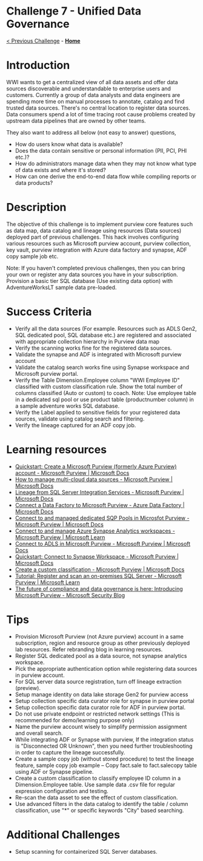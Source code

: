 # Challenge 7 - Unified Data Governance

[< Previous Challenge](./Challenge-06.md) - **[Home](../README.md)**

# Introduction

WWI wants to get a centralized view of all data assets and offer data sources discoverable and understandable to enterprise users and customers. Currently a group of data analysts and data engineers are spending more time on manual processes to annotate, catalog and find trusted data sources. There's no central location to register data sources. Data consumers spend a lot of time tracing root cause problems created by upstream data pipelines that are owned by other teams.

They also want to address all below (not easy to answer) questions,

- How do users know what data is available?
- Does the data contain sensitive or personal information (PII, PCI, PHI etc.)?
- How do administrators manage data when they may not know what type of data exists and where it's stored?
- How can one derive the end-to-end data flow while compiling reports or data products?

# Description

The objective of this challenge is to implement purview core features such as data map, data catalog and lineage using resources (Data sources) deployed part of previous challenges. This hack involves configuring various resources such as Microsoft purview account, purview collection, key vault, purview integration with Azure data factory and synapse, ADF copy sample job etc.

Note: If you haven't completed previous challenges, then you can bring your own or register any data sources you have in your subscription. Provision a basic tier SQL database (Use existing data option) with AdventureWorksLT sample data pre-loaded.

# Success Criteria

- Verify all the data sources (For example. Resources such as ADLS Gen2, SQL dedicated pool, SQL database etc.) are registered and associated with appropriate collection hierarchy in Purview data map
- Verify the scanning works fine for the registered data sources.
- Validate the synapse and ADF is integrated with Microsoft purview account
- Validate the catalog search works fine using Synapse workspace and Microsoft purview portal.
- Verify the Table Dimension.Employee column "WWI Employee ID" classified with custom classification rule. Show the total number of columns classified (Auto or custom) to coach. Note: Use employee table in a dedicated sql pool or use product table (productnumber column) in a sample adventure works SQL database.
- Verify the Label applied to sensitive fields for your registered data sources, validate using catalog search and filtering.
- Verify the lineage captured for an ADF copy job.

# Learning resources

- [Quickstart: Create a Microsoft Purview (formerly Azure Purview) account - Microsoft Purview | Microsoft Docs](https://docs.microsoft.com/en-us/azure/purview/create-catalog-portal)
- [How to manage multi-cloud data sources - Microsoft Purview | Microsoft Docs](https://docs.microsoft.com/en-us/azure/purview/manage-data-sources)
- [Lineage from SQL Server Integration Services - Microsoft Purview | Microsoft Docs](https://docs.microsoft.com/en-us/azure/purview/how-to-lineage-sql-server-integration-services)
- [Connect a Data Factory to Microsoft Purview - Azure Data Factory | Microsoft Docs](https://docs.microsoft.com/en-us/azure/data-factory/connect-data-factory-to-azure-purview)
- [Connect to and managed dedicated SQP Pools in Microsfot Purview - Microsoft Purview | Microsoft Docs](https://docs.microsoft.com/en-us/azure/purview/register-scan-azure-synapse-analytics)
- [Connect to and manage Azure Synapse Analytics workspaces - Microsoft Purview | Microsoft Learn](https://learn.microsoft.com/en-us/azure/purview/register-scan-synapse-workspace?tabs=MI)
- [Connect to ADLS in Microsoft Purview - Microsoft Purview | Microsoft Docs](https://docs.microsoft.com/en-us/azure/purview/register-scan-adls-gen2?tabs=MI)
- [Quickstart: Connect to Synapse Workspace - Microsoft Purview | Microsoft Docs](https://docs.microsoft.com/en-us/azure/synapse-analytics/catalog-and-governance/quickstart-connect-azure-purview)
- [Create a custom classification - Microsoft Purview | Microsoft Docs](https://docs.microsoft.com/en-us/azure/purview/create-a-custom-classification-and-classification-rule)
- [Tutorial: Register and scan an on-premises SQL Server - Microsoft Purview | Microsoft Learn](https://learn.microsoft.com/en-us/azure/purview/tutorial-register-scan-on-premises-sql-server)
- [The future of compliance and data governance is here: Introducing Microsoft Purview - Microsoft Security Blog](https://www.microsoft.com/security/blog/2022/04/19/the-future-of-compliance-and-data-governance-is-here-introducing-microsoft-purview/)

# Tips

- Provision Microsoft Purview (not Azure purview) account in a same subscription, region and resource group as other previously deployed lab resources. Refer rebranding blog in learning resources.
- Register SQL dedicated pool as a data source, not synapse analytics workspace.
- Pick the appropriate authentication option while registering data sources in purview account.
- For SQL server data source registration, turn off lineage extraction (preview).
- Setup manage identity on data lake storage Gen2 for purview access
- Setup collection specific data curator role for synapse in purview portal
- Setup collection specific data curator role for ADF in purview portal.
- Do not use private endpoint or restricted network settings (This is recommended for demo/learning purpose only)
- Name the purview account wisely to simplify permission assignment and overall search.
- While integrating ADF or Synapse with purview, If the integration status is "Disconnected OR Unknown", then you need further troubleshooting in order to capture the lineage successfully.
- Create a sample copy job (without stored procedure) to test the lineage feature, sample copy job example – Copy fact.sale to fact.salecopy table using ADF or Synapse pipeline.
- Create a custom classification to classify employee ID column in a Dimension.Employee table. Use sample data .csv file for regular expression configuration and testing.
- Re-scan the data asset to see the effect of custom classification.
- Use advanced filters in the data catalog to identify the table / column classification, use "\*" or specific keywords "City" based searching.

# Additional Challenges

- Setup scanning for containerized SQL Server databases.
